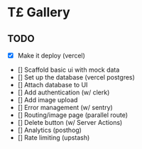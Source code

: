 # T£ Gallery

## TODO

- [x] Make it deploy (vercel)
- [] Scaffold basic ui with mock data
- [] Set up the database (vercel postgres)
- [] Attach database to UI
- [] Add authentication (w/ clerk)
- [] Add image upload
- [] Error management (w/ sentry)
- [] Routing/image page (parallel route)
- [] Delete button (w/ Server Actions)
- [] Analytics (posthog)
- [] Rate limiting (upstash)
